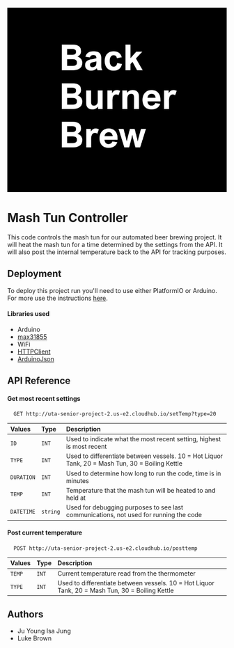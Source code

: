 
![Logo](https://raw.githubusercontent.com/Automated-Brewing-Project/Architectural-Design-Specifications/main/images/title.PNG)

    
# Mash Tun Controller

This code controls the mash tun for our automated beer brewing project. It will heat the mash tun for a time determined by the settings from the API. It will also post the internal temperature back to the API for tracking purposes. 


## Deployment

To deploy this project run you'll need to use either PlatformIO or Arduino. For more use the instructions [here](https://randomnerdtutorials.com/installing-the-esp32-board-in-arduino-ide-windows-instructions/).

#### Libraries used ####
- Arduino
- [max31855](https://www.arduino.cc/reference/en/libraries/adafruit-max31855-library/)
- WiFi
- [HTTPClient](https://www.arduino.cc/reference/en/libraries/httpclient/)
- [ArduinoJson](https://arduinojson.org/)
  
## API Reference

#### Get most recent settings

```http
  GET http://uta-senior-project-2.us-e2.cloudhub.io/setTemp?type=20
```

| Values | Type     | Description                |
| :-------- | :------- | :------------------------- |
| `ID` | `INT` | Used to indicate what the most recent setting, highest is most recent |
| `TYPE` | `INT` | Used to differentiate between vessels. 10 = Hot Liquor Tank, 20 = Mash Tun, 30 = Boiling Kettle |
| `DURATION` | `INT` | Used to determine how long to run the code, time is in minutes |
| `TEMP` | `INT` | Temperature that the mash tun will be heated to and held at |
| `DATETIME` | `string` | Used for debugging purposes to see last communications, not used for running the code |

#### Post current temperature

```http
  POST http://uta-senior-project-2.us-e2.cloudhub.io/posttemp
```

| Values | Type     | Description                |
| :-------- | :------- | :------------------------- |
| `TEMP` | `INT` | Current temperature read from the thermometer |
| `TYPE` | `INT` | Used to differentiate between vessels. 10 = Hot Liquor Tank, 20 = Mash Tun, 30 = Boiling Kettle |



  
## Authors

- Ju Young Isa Jung
- Luke Brown
  